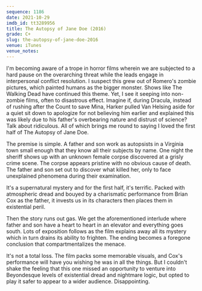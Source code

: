 ```yaml
---
sequence: 1186
date: 2021-10-29
imdb_id: tt3289956
title: The Autopsy of Jane Doe (2016)
grade: C+
slug: the-autopsy-of-jane-doe-2016
venue: iTunes
venue_notes:
---
```


I'm becoming aware of a trope in horror films wherein we are subjected to a hard pause on the overarching threat while the leads engage in interpersonal conflict resolution. I suspect this grew out of Romero's zombie pictures, which painted humans as the bigger monster. Shows like The Walking Dead have continued this theme. Yet, I see it seeping into non-zombie films, often to disastrous effect. Imagine if, during Dracula, instead of rushing after the Count to save Mina, Harker pulled Van Helsing aside for a quiet sit down to apologize for not believing him earlier and explained this was likely due to his father's overbearing nature and distrust of science? Talk about ridiculous. All of which brings me round to saying I loved the first half of The Autopsy of Jane Doe.

The premise is simple. A father and son work as autopsists in a Virginia town small enough that they know all their subjects by name. One night the sheriff shows up with an unknown female corpse discovered at a grisly crime scene. The corpse appears pristine with no obvious cause of death. The father and son set out to discover what killed her, only to face unexplained phenomena during their examination.

It's a supernatural mystery and for the first half, it's terrific. Packed with atmospheric dread and bouyed by a charismatic performance from Brian Cox as the father, it invests us in its characters then places them in existential peril.

Then the story runs out gas. We get the aforementioned interlude where father and son have a heart to heart in an elevator and everything goes south. Lots of exposition follows as the film explains away all its mystery which in turn drains its ability to frighten. The ending becomes a foregone conclusion that compartmentalizes the menace.

It's not a total loss. The film packs some memorable visuals, and Cox's performance will have you wishing he was in all the things. But I couldn't shake the feeling that this one missed an opportunity to venture into Beyondesque levels of existential dread and nightmare logic, but opted to play it safer to appear to a wider audience. Disappointing.
